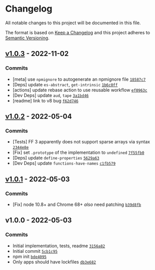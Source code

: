 # Changelog

All notable changes to this project will be documented in this file.

The format is based on [Keep a Changelog](https://keepachangelog.com/en/1.0.0/)
and this project adheres to [Semantic Versioning](https://semver.org/spec/v2.0.0.html).

## [v1.0.3](https://github.com/es-shims/Array.prototype.concat/compare/v1.0.2...v1.0.3) - 2022-11-02

### Commits

- [meta] use `npmignore` to autogenerate an npmignore file [`18587c7`](https://github.com/es-shims/Array.prototype.concat/commit/18587c7b4af44eccabbc25308305d6f6e2924ed1)
- [Deps] update `es-abstract`, `get-intrinsic` [`1b6c0ff`](https://github.com/es-shims/Array.prototype.concat/commit/1b6c0ff922f896b091833c3f9bcdc4678d24ae6d)
- [actions] update rebase action to use reusable workflow [`ef0963c`](https://github.com/es-shims/Array.prototype.concat/commit/ef0963cbd28d7f44ae21bb7c331736ff2f471736)
- [Dev Deps] update `aud`, `tape` [`3a1bd46`](https://github.com/es-shims/Array.prototype.concat/commit/3a1bd469f5ff918c0ef7141801dbd49e48ec8a2b)
- [readme] link to v8 bug [`f62d746`](https://github.com/es-shims/Array.prototype.concat/commit/f62d746bd7377cd2e6dcda1a1ff6d418de5bf34e)

## [v1.0.2](https://github.com/es-shims/Array.prototype.concat/compare/v1.0.1...v1.0.2) - 2022-05-04

### Commits

- [Tests] FF 3 apparently does not support sparse arrays via syntax [`2344e8e`](https://github.com/es-shims/Array.prototype.concat/commit/2344e8e5964b8d057e801304a32e376926d8b525)
- [Fix] set `.prototype` of the implementation to `undefined` [`7f55fb0`](https://github.com/es-shims/Array.prototype.concat/commit/7f55fb0e1810c3b67ba9ef39bf11034940a4e649)
- [Deps] update `define-properties` [`5629a63`](https://github.com/es-shims/Array.prototype.concat/commit/5629a631e883c8fcd2131db61d5c15cb34f31cf8)
- [Dev Deps] update `functions-have-names` [`c1fb579`](https://github.com/es-shims/Array.prototype.concat/commit/c1fb57958ea885a790173bafb35b77fee84620fe)

## [v1.0.1](https://github.com/es-shims/Array.prototype.concat/compare/v1.0.0...v1.0.1) - 2022-05-03

### Commits

- [Fix] node 10.8+ and Chrome 68+ *also* need patching [`b39d8fb`](https://github.com/es-shims/Array.prototype.concat/commit/b39d8fb2e8343c8a6327919e6f5a1bc07e0e47a1)

## v1.0.0 - 2022-05-03

### Commits

- Initial implementation, tests, readme [`3156a82`](https://github.com/es-shims/Array.prototype.concat/commit/3156a82879c336005efc2fddf0c385b6a4b8d7df)
- Initial commit [`5cb1c95`](https://github.com/es-shims/Array.prototype.concat/commit/5cb1c959a8610a99dcc6777509f7c00265ddebee)
- npm init [`bde4095`](https://github.com/es-shims/Array.prototype.concat/commit/bde4095778e8ad03169cb2480b23cdd16e0d8bb5)
- Only apps should have lockfiles [`db3e682`](https://github.com/es-shims/Array.prototype.concat/commit/db3e682922d385535d47ded91bdbfdc0ca41c7f1)
